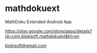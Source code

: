 # mathdokuext
MathDoku Extended Android App

https://play.google.com/store/apps/details?id=com.klokisoft.mathdokuext&hl=en

klokisoft@gmail.com